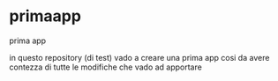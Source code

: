 # primaapp
prima app

in questo repository (di test) vado a creare una prima app cosi da avere contezza di tutte le modifiche che vado ad apportare


